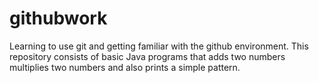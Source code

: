 # githubwork
Learning to use git and getting familiar with the github environment.
This repository consists of basic Java programs that adds two numbers multiplies two numbers and also prints a simple pattern.

